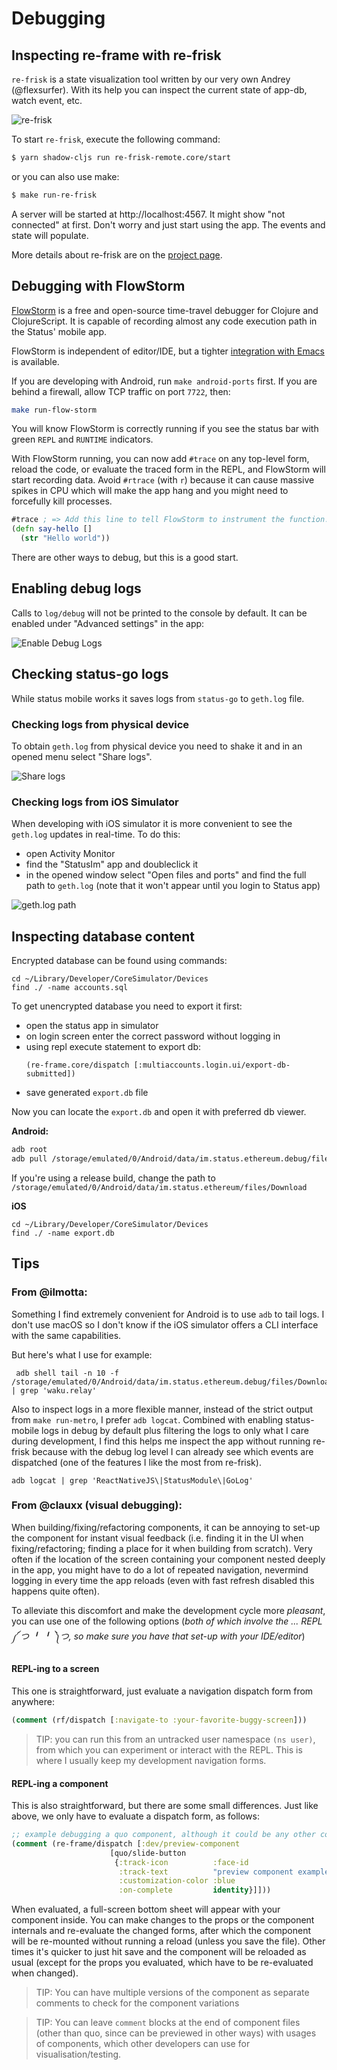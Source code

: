 # Debugging

## Inspecting re-frame with re-frisk
`re-frisk` is a state visualization tool written by our very own Andrey (@flexsurfer). With its help you can inspect the current state of app-db, watch event, etc.

![re-frisk](images/debugging/re-frisk.png)

To start `re-frisk`, execute the following command:
```bash
$ yarn shadow-cljs run re-frisk-remote.core/start
```

or you can also use make:

```bash
$ make run-re-frisk
```

A server will be started at http://localhost:4567. It might show "not connected" at first. Don't worry and just start using the app. The events and state will populate.

More details about re-frisk are on the [project page](https://github.com/flexsurfer/re-frisk).

## Debugging with FlowStorm

[FlowStorm](http://www.flow-storm.org/) is a free and open-source time-travel
debugger for Clojure and ClojureScript. It is capable of recording almost any
code execution path in the Status' mobile app.

FlowStorm is independent of editor/IDE, but a tighter [integration with
Emacs](https://github.com/jpmonettas/cider-storm) is available.

If you are developing with Android, run `make android-ports` first. If you are
behind a firewall, allow TCP traffic on port `7722`, then:

```bash
make run-flow-storm
```

You will know FlowStorm is correctly running if you see the status bar with
green `REPL` and `RUNTIME` indicators.

With FlowStorm running, you can now add `#trace` on any top-level form, reload
the code, or evaluate the traced form in the REPL, and FlowStorm will start
recording data. Avoid `#rtrace` (with `r`) because it can cause massive spikes
in CPU which will make the app hang and you might need to forcefully kill
processes.

```clojure
#trace ; => Add this line to tell FlowStorm to instrument the function.
(defn say-hello []
  (str "Hello world"))
```

There are other ways to debug, but this is a good start.

## Enabling debug logs
Calls to `log/debug` will not be printed to the console by default. It can be enabled under "Advanced settings" in the app:

![Enable Debug Logs](images/debugging/log-settings.png)


## Checking status-go logs
While status mobile works it saves logs from `status-go` to `geth.log` file.


### Checking logs from physical device
To obtain `geth.log` from physical device you need to shake it and in an opened menu select "Share logs". 

![Share logs](images/debugging/share-logs.jpeg)


### Checking logs from iOS Simulator
When developing with iOS simulator it is more convenient to see the `geth.log` updates in real-time.
To do this:
- open Activity Monitor
- find the "StatusIm" app and doubleclick it
- in the opened window select "Open files and ports" and find the full path to `geth.log` (note that it won't appear until you login to Status app)

![geth.log path](images/debugging/geth-path.png)

## Inspecting database content

Encrypted database can be found using commands:
```
cd ~/Library/Developer/CoreSimulator/Devices
find ./ -name accounts.sql
```

To get unencrypted database you need to export it first:
- open the status app in simulator
- on login screen enter the correct password without logging in
- using repl execute statement to export db:
   ```
   (re-frame.core/dispatch [:multiaccounts.login.ui/export-db-submitted])
   ```
- save generated `export.db` file

Now you can locate the `export.db` and open it with preferred db viewer.

**Android:**

```sh
adb root
adb pull /storage/emulated/0/Android/data/im.status.ethereum.debug/files/Download/export.db /path/to/store/export.db
```

If you're using a release build, change the path to `/storage/emulated/0/Android/data/im.status.ethereum/files/Download`

**iOS**

```
cd ~/Library/Developer/CoreSimulator/Devices
find ./ -name export.db
```



## Tips
### From @ilmotta:

Something I find extremely convenient for Android is to use `adb` to tail logs. I don't use macOS so I don't know if the iOS simulator offers a CLI interface with the same capabilities.

But here's what I use for example:

```
 adb shell tail -n 10 -f /storage/emulated/0/Android/data/im.status.ethereum.debug/files/Download/geth.log | grep 'waku.relay'
``` 

Also to inspect logs in a more flexible manner, instead of the strict output from `make run-metro`, I prefer `adb logcat`. Combined with enabling status-mobile logs in debug by default plus filtering the logs to only what I care during development, I find this helps me inspect the app without running re-frisk because with the debug log level I can already see which events are dispatched (one of the features I like the most from re-frisk).

```
adb logcat | grep 'ReactNativeJS\|StatusModule\|GoLog'
```

### From @clauxx (visual debugging):

When building/fixing/refactoring components, it can be annoying to set-up the component for instant visual feedback (i.e. finding it in the UI when fixing/refactoring; finding a place for it when building from scratch). Very often if the location of the screen containing your component nested deeply in the app, you might have to do a lot of repeated navigation, nevermind logging in every time the app reloads (even with fast refresh disabled this happens quite often).

To alleviate this discomfort and make the development cycle more *pleasant*, you can use one of the following options (*_both of which involve the ... REPL ༼ つ ╹ ╹ ༽つ, so make sure you have that set-up with your IDE/editor_*)

#### REPL-ing to a screen

This one is straightforward, just evaluate a navigation dispatch form from anywhere:

```cljs
(comment (rf/dispatch [:navigate-to :your-favorite-buggy-screen]))
```

> TIP: you can run this from an untracked user namespace `(ns user)`, from which you can experiment or interact with the REPL. This is where I usually keep my development navigation forms.

#### REPL-ing a component

This is also straightforward, but there are some small differences. Just like above, we only have to evaluate a dispatch form, as follows:

```cljs
;; example debugging a quo component, although it could be any other component e.g. from the `status-im2` ns.
(comment (re-frame/dispatch [:dev/preview-component
                      [quo/slide-button
                       {:track-icon          :face-id
                        :track-text          "preview component example"
                        :customization-color :blue
                        :on-complete         identity}]]))
```

When evaluated, a full-screen bottom sheet will appear with your component inside. You can make changes to the props or the component internals and re-evaluate the changed forms, after which the component will be re-mounted without running a reload (unless you save the file). Other times it's quicker to just hit save and the component will be reloaded as usual (except for the props you evaluated, which have to be re-evaluated when changed).

> TIP: You can have multiple versions of the component as separate comments to check for the component variations

> TIP: You can leave `comment` blocks at the end of component files (other than quo, since can be previewed in other ways) with usages of components, which other developers can use for visualisation/testing.
